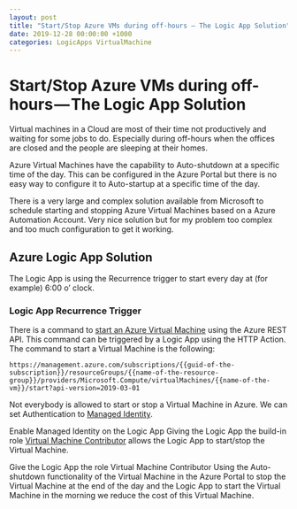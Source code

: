 ```yaml
---
layout: post
title: "Start/Stop Azure VMs during off-hours — The Logic App Solution"
date: 2019-12-28 00:00:00 +1000
categories: LogicApps VirtualMachine
---
```


# Start/Stop Azure VMs during off-hours — The Logic App Solution

Virtual machines in a Cloud are most of their time not productively and waiting for some jobs to do. Especially during off-hours when the offices are closed and the people are sleeping at their homes.

Azure Virtual Machines have the capability to Auto-shutdown at a specific time of the day. This can be configured in the Azure Portal but there is no easy way to configure it to Auto-startup at a specific time of the day.

There is a very large and complex solution available from Microsoft to schedule starting and stopping Azure Virtual Machines based on a Azure Automation Account. Very nice solution but for my problem too complex and too much configuration to get it working.

## Azure Logic App Solution
The Logic App is using the Recurrence trigger to start every day at (for example) 6:00 o’ clock.

### Logic App Recurrence Trigger

There is a command to [start an Azure Virtual Machine](https://docs.microsoft.com/en-us/rest/api/compute/virtualmachines/start) using the Azure REST API. This command can be triggered by a Logic App using the HTTP Action. The command to start a Virtual Machine is the following:

```
https://management.azure.com/subscriptions/{{guid-of-the-subscription}}/resourceGroups/{{name-of-the-resource-group}}/providers/Microsoft.Compute/virtualMachines/{{name-of-the-vm}}/start?api-version=2019-03-01
```

Not everybody is allowed to start or stop a Virtual Machine in Azure. We can set Authentication to [Managed Identity](https://docs.microsoft.com/en-us/azure/active-directory/managed-identities-azure-resources/overview).


Enable Managed Identity on the Logic App
Giving the Logic App the build-in role [Virtual Machine Contributor](https://docs.microsoft.com/en-us/azure/role-based-access-control/built-in-roles#virtual-machine-contributor) allows the Logic App to start/stop the Virtual Machine.


Give the Logic App the role Virtual Machine Contributor
Using the Auto-shutdown functionality of the Virtual Machine in the Azure Portal to stop the Virtual Machine at the end of the day and the Logic App to start the Virtual Machine in the morning we reduce the cost of this Virtual Machine.